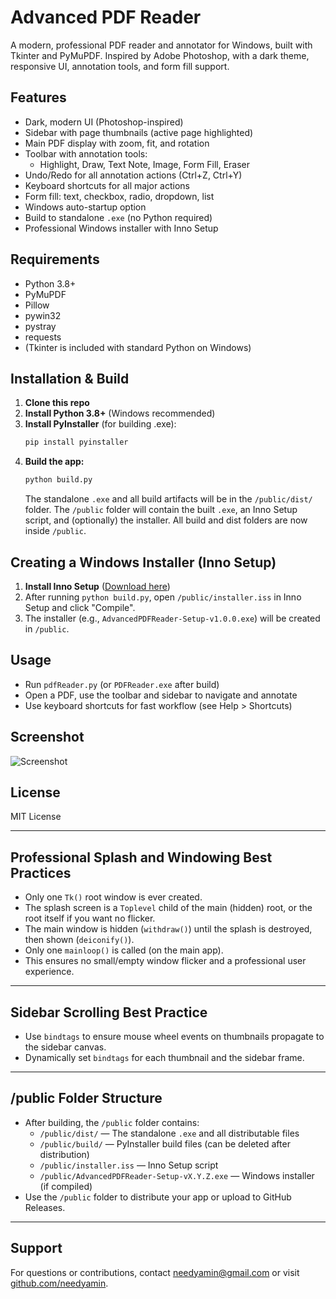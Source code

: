 # Advanced PDF Reader

A modern, professional PDF reader and annotator for Windows, built with Tkinter and PyMuPDF. Inspired by Adobe Photoshop, with a dark theme, responsive UI, annotation tools, and form fill support.

## Features
- Dark, modern UI (Photoshop-inspired)
- Sidebar with page thumbnails (active page highlighted)
- Main PDF display with zoom, fit, and rotation
- Toolbar with annotation tools:
  - Highlight, Draw, Text Note, Image, Form Fill, Eraser
- Undo/Redo for all annotation actions (Ctrl+Z, Ctrl+Y)
- Keyboard shortcuts for all major actions
- Form fill: text, checkbox, radio, dropdown, list
- Windows auto-startup option
- Build to standalone `.exe` (no Python required)
- Professional Windows installer with Inno Setup

## Requirements
- Python 3.8+
- PyMuPDF
- Pillow
- pywin32
- pystray
- requests
- (Tkinter is included with standard Python on Windows)

## Installation & Build

1. **Clone this repo**
2. **Install Python 3.8+** (Windows recommended)
3. **Install PyInstaller** (for building .exe):
   ```sh
   pip install pyinstaller
   ```
4. **Build the app:**
   ```sh
   python build.py
   ```
   The standalone `.exe` and all build artifacts will be in the `/public/dist/` folder.
   The `/public` folder will contain the built `.exe`, an Inno Setup script, and (optionally) the installer. All build and dist folders are now inside `/public`.

## Creating a Windows Installer (Inno Setup)

1. **Install Inno Setup** ([Download here](https://jrsoftware.org/isinfo.php))
2. After running `python build.py`, open `/public/installer.iss` in Inno Setup and click "Compile".
3. The installer (e.g., `AdvancedPDFReader-Setup-v1.0.0.exe`) will be created in `/public`.

## Usage
- Run `pdfReader.py` (or `PDFReader.exe` after build)
- Open a PDF, use the toolbar and sidebar to navigate and annotate
- Use keyboard shortcuts for fast workflow (see Help > Shortcuts)

## Screenshot
![Screenshot](screenshot.png)

## License
MIT License

---

## Professional Splash and Windowing Best Practices

- Only one `Tk()` root window is ever created.
- The splash screen is a `Toplevel` child of the main (hidden) root, or the root itself if you want no flicker.
- The main window is hidden (`withdraw()`) until the splash is destroyed, then shown (`deiconify()`).
- Only one `mainloop()` is called (on the main app).
- This ensures no small/empty window flicker and a professional user experience.

---

## Sidebar Scrolling Best Practice

- Use `bindtags` to ensure mouse wheel events on thumbnails propagate to the sidebar canvas.
- Dynamically set `bindtags` for each thumbnail and the sidebar frame.

---

## /public Folder Structure

- After building, the `/public` folder contains:
  - `/public/dist/` — The standalone `.exe` and all distributable files
  - `/public/build/` — PyInstaller build files (can be deleted after distribution)
  - `/public/installer.iss` — Inno Setup script
  - `/public/AdvancedPDFReader-Setup-vX.Y.Z.exe` — Windows installer (if compiled)
- Use the `/public` folder to distribute your app or upload to GitHub Releases.

---

## Support
For questions or contributions, contact [needyamin@gmail.com](mailto:needyamin@gmail.com) or visit [github.com/needyamin](https://github.com/needyamin). 